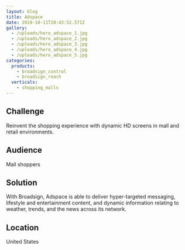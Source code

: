 ```yaml
---
layout: blog
title: Adspace
date: 2019-10-11T20:43:52.571Z
gallery:
  - /uploads/hero_adspace_1.jpg
  - /uploads/hero_adspace_2.jpg
  - /uploads/hero_adspace_3.jpg
  - /uploads/hero_adspace_4.jpg
  - /uploads/hero_adspace_5.jpg
categories:
  products:
    - broadsign_control
    - broadsign_reach
  verticals:
    - shopping_malls
---
```


## Challenge

Reinvent the shopping experience with dynamic HD screens in mall and retail environments.

## Audience

Mall shoppers

## Solution

With Broadsign, Adspace is able to deliver hyper-targeted messaging, lifestyle and entertainment content, and dynamic information relating to weather, trends, and the news across its network.

## Location

United States
